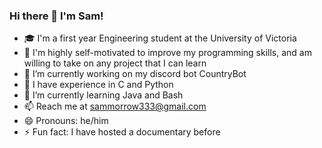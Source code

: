 ### Hi there 👋 I'm Sam!

- 🎓 I'm a first year Engineering student at the University of Victoria
- 💪 I'm highly self-motivated to improve my programming skills, and am willing to take on any project that I can learn
- 🤖 I’m currently working on my discord bot CountryBot
- 📙 I have experience in C and Python 
- 🌱 I’m currently learning Java and Bash
- 📫 Reach me at sammorrow333@gmail.com
- 😄 Pronouns: he/him
- ⚡ Fun fact: I have hosted a documentary before

